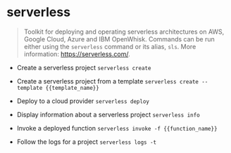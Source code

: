 # serverless
> Toolkit for deploying and operating serverless architectures on AWS, Google Cloud, Azure and IBM OpenWhisk.
> Commands can be run either using the `serverless` command or its alias, `sls`.
> More information: <https://serverless.com/>.

- Create a serverless project
`serverless create`

- Create a serverless project from a template
`serverless create --template {{template_name}}`

- Deploy to a cloud provider
`serverless deploy`

- Display information about a serverless project
`serverless info`

- Invoke a deployed function
`serverless invoke -f {{function_name}}`

- Follow the logs for a project
`serverless logs -t`
